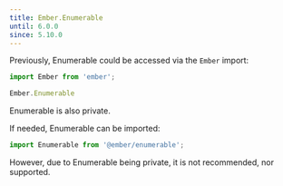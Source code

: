 ```yaml
---
title: Ember.Enumerable
until: 6.0.0
since: 5.10.0
---
```



Previously, Enumerable could be accessed via the `Ember` import:
```js
import Ember from 'ember';

Ember.Enumerable
```
Enumerable is also private.

If needed, Enumerable can be imported:
```js
import Enumerable from '@ember/enumerable';
```

However, due to Enumerable being private, it is not recommended, nor supported.
